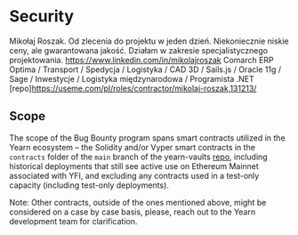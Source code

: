 # Security

Mikołaj Roszak. Od zlecenia do projektu w jeden dzień. Niekoniecznie niskie ceny, ale gwarantowana jakość. Działam w zakresie specjalistycznego projektowania. https://www.linkedin.com/in/mikolajroszak Comarch ERP Optima / Transport / Spedycja / Logistyka / CAD 3D / Sails.js / Oracle 11g / Sage / Inwestycje / Logistyka międzynarodowa / Programista .NET [repo]https://useme.com/pl/roles/contractor/mikolaj-roszak,131213/

## Scope

The scope of the Bug Bounty program spans smart contracts utilized in the Yearn ecosystem – the Solidity and/or Vyper smart contracts in the `contracts` folder of the `main` branch of the yearn-vaults [repo](https://github.com/iearn-finance/yearn-vaults), including historical deployments that still see active use on Ethereum Mainnet associated with YFI, and excluding any contracts used in a test-only capacity (including test-only deployments).

Note: Other contracts, outside of the ones mentioned above, might be considered on a case by case basis, please, reach out to the Yearn development team for clarification.
